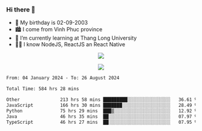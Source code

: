 ### Hi there 👋
- 🎂 My birthday is 02-09-2003
- 🏙️ I come from Vinh Phuc province
- 🌱 I’m currently learning at Thang Long University
- 🧑‍💻 I know NodeJS, ReactJS an React Native
<p align="center"><img src="https://github-readme-stats.vercel.app/api?username=tmquang0209&show_icons=true&theme=gradient"></p>
<p align="center"><img src="https://github-readme-stats.vercel.app/api/top-langs/?username=tmquang0209&hide=scss,css&langs_count=10"></p>
<!--START_SECTION:waka-->

```txt
From: 04 January 2024 - To: 26 August 2024

Total Time: 584 hrs 28 mins

Other               213 hrs 58 mins █████████░░░░░░░░░░░░░░░░   36.61 %
JavaScript          166 hrs 30 mins ███████░░░░░░░░░░░░░░░░░░   28.49 %
Python              75 hrs 29 mins  ███▒░░░░░░░░░░░░░░░░░░░░░   12.92 %
Java                46 hrs 35 mins  ██░░░░░░░░░░░░░░░░░░░░░░░   07.97 %
TypeScript          46 hrs 27 mins  ██░░░░░░░░░░░░░░░░░░░░░░░   07.95 %
```

<!--END_SECTION:waka-->
